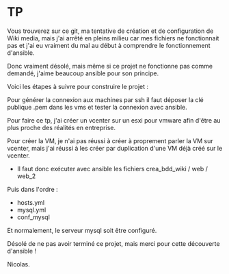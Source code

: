 # TP

Vous trouverez sur ce git, ma tentative de création et de configuration de Wiki media, mais j'ai arrêté en pleins milieu car mes fichiers ne fonctionnait pas et j'ai eu vraiment du mal au début à comprendre
le fonctionnement d'ansible.

Donc vraiment désolé, mais même si ce projet ne fonctionne pas comme demandé, j'aime beaucoup ansible pour son principe.

Voici les étapes à suivre pour construire le projet :

Pour générer la connexion aux machines par ssh il faut déposer la clé publique .pem dans les vms et tester la connexion avec ansible.

Pour faire ce tp, j'ai créer un vcenter sur un esxi pour vmware afin d'être au plus proche des réalités en entreprise.

Pour créer la VM, je n'ai pas réussi à créer à proprement parler la VM sur vcenter, mais j'ai réussi à les créer par duplication d'une VM déjà créé sur le vcenter.

 - Il faut donc exécuter avec ansible les fichiers crea_bdd_wiki / web / web_2

Puis dans l'ordre :

- hosts.yml
- mysql.yml
- conf_mysql

Et normalement, le serveur mysql soit être configuré.

Désolé de ne pas avoir terminé ce projet, mais merci pour cette découverte d'ansible !

Nicolas.
